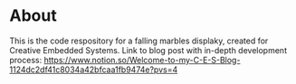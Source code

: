 # About
This is the code respository for a falling marbles displaky, created for Creative Embedded Systems.
Link to blog post with in-depth development process: https://www.notion.so/Welcome-to-my-C-E-S-Blog-1124dc2df41c8034a42bfcaa1fb9474e?pvs=4
